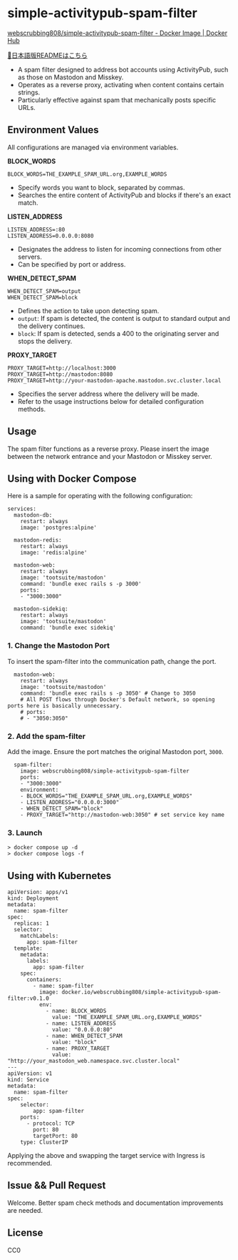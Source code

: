 # simple-activitypub-spam-filter

[webscrubbing808/simple-activitypub-spam-filter - Docker Image | Docker Hub](https://hub.docker.com/r/webscrubbing808/simple-activitypub-spam-filter)

[🗾日本語版READMEはこちら](https://github.com/webscrubbing/simple-activitypub-spam-filter/blob/main/README-JA.md)

- A spam filter designed to address bot accounts using ActivityPub, such as those on Mastodon and Misskey.
- Operates as a reverse proxy, activating when content contains certain strings.
- Particularly effective against spam that mechanically posts specific URLs.

## Environment Values
All configurations are managed via environment variables.

**BLOCK_WORDS**
```
BLOCK_WORDS=THE_EXAMPLE_SPAM_URL.org,EXAMPLE_WORDS
```

- Specify words you want to block, separated by commas.
- Searches the entire content of ActivityPub and blocks if there's an exact match.

**LISTEN_ADDRESS**
```
LISTEN_ADDRESS=:80
LISTEN_ADDRESS=0.0.0.0:8080
```

- Designates the address to listen for incoming connections from other servers.
- Can be specified by port or address.

**WHEN_DETECT_SPAM**
```
WHEN_DETECT_SPAM=output
WHEN_DETECT_SPAM=block
```

- Defines the action to take upon detecting spam.
- `output`: If spam is detected, the content is output to standard output and the delivery continues.
- `block`: If spam is detected, sends a 400 to the originating server and stops the delivery.

**PROXY_TARGET**
```
PROXY_TARGET=http://localhost:3000
PROXY_TARGET=http://mastodon:8080
PROXY_TARGET=http://your-mastodon-apache.mastodon.svc.cluster.local
```

- Specifies the server address where the delivery will be made.
- Refer to the usage instructions below for detailed configuration methods.

## Usage
The spam filter functions as a reverse proxy. Please insert the image between the network entrance and your Mastodon or Misskey server.

## Using with Docker Compose

Here is a sample for operating with the following configuration:

```
services:
  mastodon-db:
    restart: always
    image: 'postgres:alpine'

  mastodon-redis:
    restart: always
    image: 'redis:alpine'

  mastodon-web:
    restart: always
    image: 'tootsuite/mastodon'
    command: 'bundle exec rails s -p 3000'
    ports: 
    - "3000:3000"

  mastodon-sidekiq:
    restart: always
    image: 'tootsuite/mastodon'
    command: 'bundle exec sidekiq'
```

### 1. Change the Mastodon Port
To insert the spam-filter into the communication path, change the port.

```
  mastodon-web:
    restart: always
    image: 'tootsuite/mastodon'
    command: 'bundle exec rails s -p 3050' # Change to 3050
    # All POST flows through Docker's Default network, so opening ports here is basically unnecessary.
    # ports: 
    # - "3050:3050"
```

### 2. Add the spam-filter
Add the image. Ensure the port matches the original Mastodon port, `3000`.

```
  spam-filter:
    image: webscrubbing808/simple-activitypub-spam-filter
    ports: 
    - "3000:3000"
    environment:
    - BLOCK_WORDS="THE_EXAMPLE_SPAM_URL.org,EXAMPLE_WORDS"
    - LISTEN_ADDRESS="0.0.0.0:3000"
    - WHEN_DETECT_SPAM="block"
    - PROXY_TARGET="http://mastodon-web:3050" # set service key name
```

### 3. Launch

```
> docker compose up -d
> docker compose logs -f
```

## Using with Kubernetes
```
apiVersion: apps/v1
kind: Deployment
metadata:
  name: spam-filter
spec:
  replicas: 1
  selector:
    matchLabels:
      app: spam-filter
  template:
    metadata:
      labels:
        app: spam-filter
    spec:
      containers:
        - name: spam-filter
          image: docker.io/webscrubbing808/simple-activitypub-spam-filter:v0.1.0
          env:
            - name: BLOCK_WORDS
              value: "THE_EXAMPLE_SPAM_URL.org,EXAMPLE_WORDS"
            - name: LISTEN_ADDRESS
              value: "0.0.0.0:80"
            - name: WHEN_DETECT_SPAM
              value: "block"
            - name: PROXY_TARGET
              value: "http://your_mastodon_web.namespace.svc.cluster.local"
---
apiVersion: v1
kind: Service
metadata:
  name: spam-filter
spec:
    selector:
        app: spam-filter
    ports:
      - protocol: TCP
        port: 80
        targetPort: 80
    type: ClusterIP
```

Applying the above and swapping the target service with Ingress is recommended.

## Issue && Pull Request

Welcome. Better spam check methods and documentation improvements are needed.

## License

CC0
